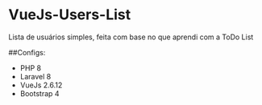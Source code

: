 # VueJs-Users-List
Lista de usuários simples, feita com base no que aprendi com a ToDo List

##Configs:
- PHP 8
- Laravel 8
- VueJs 2.6.12
- Bootstrap 4
